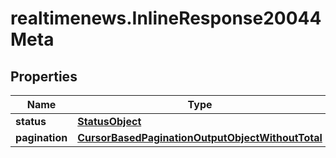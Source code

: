 # realtimenews.InlineResponse20044Meta

## Properties

Name | Type | Description | Notes
------------ | ------------- | ------------- | -------------
**status** | [**StatusObject**](StatusObject.md) |  | [optional] 
**pagination** | [**CursorBasedPaginationOutputObjectWithoutTotal**](CursorBasedPaginationOutputObjectWithoutTotal.md) |  | [optional] 


